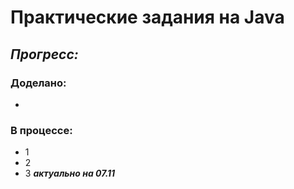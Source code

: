 # Практические задания на Java
## *Прогресс:*
### Доделано:
- 
### В процессе:
- 1
- 2
- 3
***актуально на 07.11***
